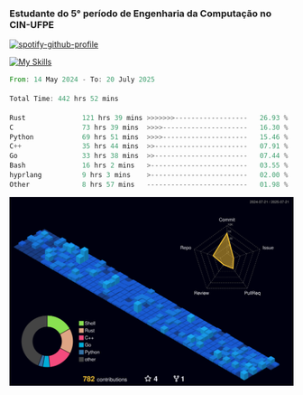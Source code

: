 
### Estudante do 5° período de Engenharia da Computação no CIN-UFPE

[![spotify-github-profile](https://spotify-github-profile.kittinanx.com/api/view?uid=21nggge2ld354asa4l3xoze2q&cover_image=true&theme=novatorem&show_offline=false&background_color=000000&interchange=true&bar_color=53b14f&bar_color_cover=true)](https://github.com/kittinan/spotify-github-profile)


[![My Skills](https://skillicons.dev/icons?i=c,cpp,rust,py,java,neovim&theme=dark)](https://skillicons.dev)

<!--START_SECTION:waka-->

```rust
From: 14 May 2024 - To: 20 July 2025

Total Time: 442 hrs 52 mins

Rust              121 hrs 39 mins >>>>>>>------------------   26.93 %
C                 73 hrs 39 mins  >>>>---------------------   16.30 %
Python            69 hrs 51 mins  >>>>---------------------   15.46 %
C++               35 hrs 44 mins  >>-----------------------   07.91 %
Go                33 hrs 38 mins  >>-----------------------   07.44 %
Bash              16 hrs 2 mins   >------------------------   03.55 %
hyprlang          9 hrs 3 mins    >------------------------   02.00 %
Other             8 hrs 57 mins   -------------------------   01.98 %
```

<!--END_SECTION:waka-->

![](./profile-3d-contrib/profile-night-view.svg)
